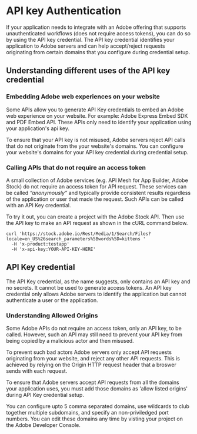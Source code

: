 # API key Authentication

If your application needs to integrate with an Adobe offering that supports unauthenticated workflows (does not require access tokens), you can do so by using the API key credential. The API key credential identifies your application to Adobe servers and can help accept/reject requests originating from certain domains that you configure during credential setup.

## Understanding different uses of the API key credential

### Embedding Adobe web experiences on your website

Some APIs allow you to generate API Key credentials to embed an Adobe web experience on your website. For example: Adobe Express Embed SDK and PDF Embed API. These APIs only need to identify your application using your application's api key. 

To ensure that your API key is not misused, Adobe servers reject API calls that do not originate from the your website's domains. You can configure your website's domains for your API key credential  during credential setup.

### Calling APIs that do not require an access token

A small collection of Adobe services (e.g. API Mesh for App Builder, Adobe Stock) do not require an access token for API request. These services can be called _“anonymously”_ and typically provide consistent results regardless of the application or user that made the request. Such APIs can be called with an API Key credential. 

To try it out, you can create a project with the Adobe Stock API. Then use the API key to make an API request as shown in the cURL command below. 

```curl
curl 'https://stock.adobe.io/Rest/Media/1/Search/Files?locale=en_US%26search_parameters%5Bwords%5D=kittens '
  -H 'x-product:testapp'
  -H 'x-api-key:YOUR-API-KEY-HERE'
```

## API Key credential

The API Key credential, as the name suggests, only contains an API key and no secrets. It cannot be used to generate access tokens. An API key credential only allows Adobe servers to identify the application but cannot authenticate a user or the application.

### Understanding Allowed Origins

Some Adobe APIs do not require an access token, only an API key, to be called. However, such an API may still need to prevent your API key from being copied by a malicious actor and then misused. 

To prevent such bad actors Adobe servers only accept API requests originating from your website, and reject any other API requests. This is achieved by relying on the Origin HTTP request header that a broswer sends with each request. 

To ensure that Adobe servers accept API requests from all the domains your application uses, you must add those domains as 'allow listed origins' during API Key credential setup.

You can configure upto 5 comma separated domains, use wildcards to club together multiple subdomains, and specify an non-priviledged port numbers. You can edit these domains any time by visting your project on the Adobe Developer Console.

